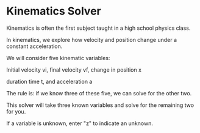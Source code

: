 # Kinematics Solver

  Kinematics is often the first subject taught in a high school physics class.
  
  In kinematics, we explore how velocity and position change under a constant acceleration.
  
  We will consider five kinematic variables:
  
  Initial velocity vi, final velocity vf, change in position x
  
  duration time t, and acceleration a
  
  The rule is: if we know three of these five, we can solve for the other two.
  
  This solver will take three known variables and solve for the remaining two for you.
  

  If a variable is unknown, enter \"z\" to indicate an unknown.
